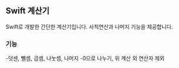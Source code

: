 ## Swift 계산기
Swift로 개발한 간단한 계산기입니다. 사칙연산과 나머지 기능을 제공합니다.

### 기능
-덧센, 뺄셈, 곱셈, 나눗셈, 나머지
-0으로 나누기, 위 계산 외 연산자 제외
